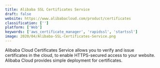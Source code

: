 ```yaml
---
title: Alibaba SSL Certificates Service
draft: false 
website: https://www.alibabacloud.com/product/certificates
classification: ['']
platform: ['Web']
keywords: ['aws_certificate_manager', 'rapidssl', 'startssl']
image: 2020/04/Alibaba-SSL-Certificates-Service.png
---
```

Alibaba Cloud Certificates Service allows you to verify and issue certificates in the cloud, to enable HTTPS-secured access to your website. Alibaba Cloud provides simple deployment for certificates.